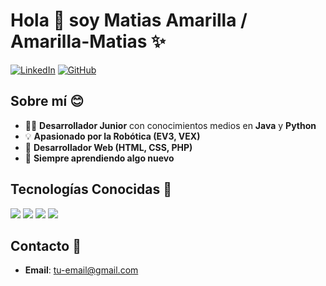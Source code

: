 # Hola 👋 soy Matias Amarilla / Amarilla-Matias ✨


[![LinkedIn](https://img.shields.io/badge/LinkedIn-Profile-blue)](https://www.linkedin.com/)
[![GitHub](https://img.shields.io/badge/GitHub-Follow-black)](https://github.com/Amarilla-Matias)

## Sobre mí 😊

- 👨‍💻 **Desarrollador Junior** con conocimientos medios en **Java** y **Python**
- 💡 **Apasionado por la Robótica (EV3, VEX)**
- 🎨 **Desarrollador Web (HTML, CSS, PHP)**
- 🧠 **Siempre aprendiendo algo nuevo**

## Tecnologías Conocidas 🎉

<p align="left">
  <img src="https://img.shields.io/badge/HTML-E34F26?logo=html5&logoColor=fff&style=flat">
  <img src="https://img.shields.io/badge/CSS-1572B6?logo=css3&logoColor=fff&style=flat">
  <img src="https://img.shields.io/badge/Python-3776AB?logo=python&logoColor=fff&style=flat">
  <img src="https://img.shields.io/badge/Java-007396?logo=java&logoColor=fff&style=flat">
  
  <!-- Agrega más tecnologías aquí -->
</p>

## Contacto 📧
- **Email**: [tu-email@gmail.com](amarillamatias71@gmail.com)

